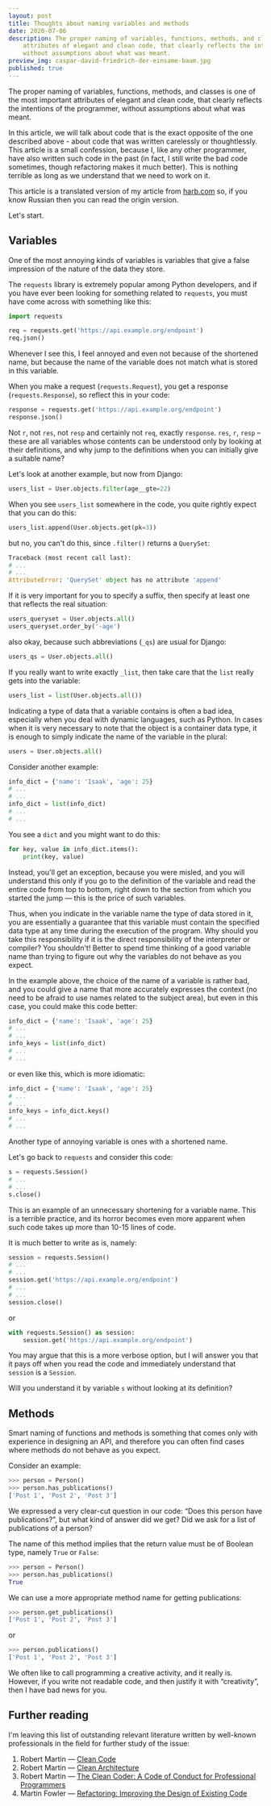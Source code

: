 ```yaml
---
layout: post
title: Thoughts about naming variables and methods
date: 2020-07-06
description: The proper naming of variables, functions, methods, and classes is one of the most important 
    attributes of elegant and clean code, that clearly reflects the intentions of the programmer,
    without assumptions about what was meant.
preview_img: caspar-david-friedrich-der-einsame-baum.jpg
published: true
---
```


The proper naming of variables, functions, methods, and classes is one of the most important 
attributes of elegant and clean code, that clearly reflects the intentions of the programmer, 
without assumptions about what was meant.

In this article, we will talk about code that is the exact opposite of the one described
above - about code that was written carelessly or thoughtlessly.
This article is a small confession, because I, like any other programmer, have also written such 
code in the past (in fact, I still write the bad code sometimes, though refactoring makes it much better).
This is nothing terrible as long as we understand that we need to work on it.

This article is a translated version of my article from [harb.com](https://habr.com/ru/post/508238/) so, 
if you know Russian then you can read the origin version.

Let's start.

## Variables

One of the most annoying kinds of variables is variables that give a false impression 
of the nature of the data they store.

The `requests` library is extremely popular among Python developers, and if you have ever been 
looking for something related to `requests`, you must have come across with something like this:

```python
import requests

req = requests.get('https://api.example.org/endpoint')
req.json()
```

Whenever I see this, I feel annoyed and even not because of the shortened name, but because 
the name of the variable does not match what is stored in this variable.

When you make a request (`requests.Request`), you get a response (`requests.Response`), 
so reflect this in your code:

```python
response = requests.get('https://api.example.org/endpoint')
response.json()
```

Not `r`, not `res`, not `resp` and certainly not `req`, exactly `response`. `res`, `r`, `resp` – these are all 
variables whose contents can be understood only by looking at their definitions, and why jump to the definitions 
when you can initially give a suitable name?

Let's look at another example, but now from Django:

```python
users_list = User.objects.filter(age__gte=22)
```

When you see `users_list` somewhere in the code, you quite rightly expect that you can do this:

```python
users_list.append(User.objects.get(pk=3))
```

but no, you can't do this, since `.filter()` returns a `QuerySet`:

```python
Traceback (most recent call last):
# ...
# ...
AttributeError: 'QuerySet' object has no attribute 'append'
```

If it is very important for you to specify a suffix, then specify at least one that reflects the real situation:

```python
users_queryset = User.objects.all()
users_queryset.order_by('-age')
```

also okay, because such abbreviations (`_qs`) are usual for Django:

```python
users_qs = User.objects.all()
```


If you really want to write exactly `_list`, then take care that the `list` really gets into the variable:

```python
users_list = list(User.objects.all())
```

Indicating a type of data that a variable contains is often a bad idea, especially when you deal with 
dynamic languages, such as Python. In cases when it is very necessary to note that the object is a 
container data type, it is enough to simply indicate the name of the variable in the plural:

```python
users = User.objects.all()
```

Consider another example:

```python
info_dict = {'name': 'Isaak', 'age': 25}
# ...
# ... 
info_dict = list(info_dict)
# ...
# ...
```

You see a `dict` and you might want to do this:

```python
for key, value in info_dict.items():
    print(key, value)
```

Instead, you'll get an exception, because you were misled, and you will understand this only 
if you go to the definition of the variable and read the entire code from top to bottom,
right down to the section from which you started the jump — this is the price of such variables.
 
Thus, when you indicate in the variable name the type of data stored in it, you are essentially a 
guarantee that this variable must contain the specified data type at any time during the execution of the program. 
Why should you take this responsibility if it is the direct responsibility of the interpreter or compiler? 
You shouldn't! Better to spend time thinking of a good variable name than trying to figure out why the 
variables do not behave as you expect.

In the example above, the choice of the name of a variable is rather bad, and you could give a 
name that more accurately expresses the context (no need to be afraid to use names related to the subject area),
but even in this case, you could make this code better:

```python
info_dict = {'name': 'Isaak', 'age': 25}
# ...
# ... 
info_keys = list(info_dict)
# ...
# ...
```

or even like this, which is more idiomatic:

```python
info_dict = {'name': 'Isaak', 'age': 25}
# ...
# ... 
info_keys = info_dict.keys()
# ...
# ...
```

Another type of annoying variable is ones with a shortened name.

Let's go back to `requests` and consider this code:

```python
s = requests.Session()
# ...
# ... 
s.close()
```

This is an example of an unnecessary shortening for a variable name. 
This is a terrible practice, and its horror becomes even more apparent when such code 
takes up more than 10-15 lines of code.

It is much better to write as is, namely:

```python
session = requests.Session()
# ...
# ...
session.get('https://api.example.org/endpoint')
# ...
# ...
session.close()
```

or 

```python
with requests.Session() as session:
    session.get('https://api.example.org/endpoint')
```

You may argue that this is a more verbose option, but I will answer you that it pays off when 
you read the code and immediately understand that `session` is a `Session`. 

Will you understand it by variable `s` without looking at its definition?


## Methods

Smart naming of functions and methods is something that comes only with experience in designing an API,
and therefore you can often find cases where methods do not behave as you expect.

Consider an example:

```python
>>> person = Person()
>>> person.has_publications()
['Post 1', 'Post 2', 'Post 3']
```

We expressed a very clear-cut question in our code: “Does this person have publications?”, 
but what kind of answer did we get? Did we ask for a list of publications of a person?

The name of this method implies that the return value must be of Boolean type, namely `True` or `False`:

```python
>>> person = Person()
>>> person.has_publications()
True
```

We can use a more appropriate method name for getting publications:

```python
>>> person.get_publications()
['Post 1', 'Post 2', 'Post 3']
```

or

```python
>>> person.publications()
['Post 1', 'Post 2', 'Post 3']
```

We often like to call programming a creative activity, and it really is. 
However, if you write not readable code, and then justify it with “creativity”, then I have bad news for you.


## Further reading

I'm leaving this  list of outstanding relevant literature written by well-known 
professionals in the field for further study of the issue:

1. Robert Martin — [Clean Code](https://amzn.to/3e1K2iX)
2. Robert Martin — [Clean Architecture](https://amzn.to/2VLWw7S)
3. Robert Martin — [The Clean Coder: A Code of Conduct for Professional Programmers](https://amzn.to/3e2iSZg)
4. Martin Fowler — [Refactoring: Improving the Design of Existing Code](https://bit.ly/2NTEaOa)
